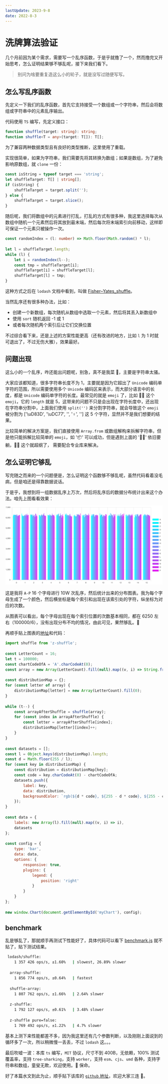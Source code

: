```yaml
---
lastUpdate: 2023-9-8
date: 2022-8-3
---
```

# 洗牌算法验证

几个月前因为某个需求，需要写一个乱序函数，于是乎就撸了一个，然而撸完又开始思考，怎么证明结果够不够乱呢，接下来我们看下。

> 别问为啥要重复造这么小的轮子，就是没写过随便写写。

## 怎么写乱序函数

先定义一下我们的乱序函数，首先它支持接受一个数组或一个字符串，然后会将数组或字符串中的元素乱序输出。

代码使用 `TS` 编写，先定义接口：

```ts
function shuffle(target: string): string;
function shuffle<T = any>(target: T[]): T[];
```

为了兼容两种数据类型且有良好的类型推断，这里使用了重载。

实现很简单，如果为字符串，我们需要先将其转换为数组；如果是数组，为了避免影响原数组，就 `clone` 一份：

```ts
const isString = typeof target === 'string';
let shuffleTarget: T[] | string[];
if (isString) {
    shuffleTarget = target.split('');
} else {
    shuffleTarget = target.slice();
}
```

随后呢，我们将数组中的元素进行打乱，打乱的方式有很多种，我这里选择每次从数组中随机一个元素然后将其放到最末端，然后每次将末端索引向前移动，这样即可保证一个元素只被操作一次。

```ts
const randomIndex = (l: number) => Math.floor(Math.random() * l);

let l = shuffleTarget.length;
while (l) {
    let i = randomIndex(l--);
    const tmp = shuffleTarget[i];
    shuffleTarget[i] = shuffleTarget[l];
    shuffleTarget[l] = tmp;
}
```

这种方式之后在 `lodash` 文档中看到，叫做 [Fisher–Yates_shuffle](https://en.wikipedia.org/wiki/Fisher%E2%80%93Yates_shuffle)。

当然乱序还有很多种办法，比如：

-   创建一个新数组，每次随机从数组中选取一个元素，然后将其丢入新数组中
-   使用 `sort` 随机返回 -1 或 1
-   或者每次随机两个索引后让它们交换位置

不过综合看下来，还是上述的方案性能更高（还有改进的地方，比如 `l` 为 1 时就可退出了，不过无伤大雅），效果最好。

## 问题出现

这么小的一个乱序，咋还能出问题呢，别急，真不是我菜 🐶，主要是字符串太骚。

大家应该都知道，很多字符串长度不为 1，主要就是因为它超出了 `Unicode` 编码单字符的范围，所以需要使用多个 `Unicode` 编码区来表示，而大部分语言中的长度，都是 `Unicode` 编码单字符的长度。最常见的就是 `emoji` 了，比如 👷‍♀️ 这个 `emoji`，它的 `length` 就是 5，这带来的问题不只是会出现在字符长度中，还出现在字符串分割中，上面我们使用 `split('')` 来分割字符串，就会导致这个 `emoji` 被分割为 ['\uD83D', '\uDC77', '‍', '♀', '️'] 这 5 个字符，显然并不是我们想要的结果。

比较简单的解决方案是，我们直接使用 `Array.from` 或数组解构来拆解字符串，但是他只能拆解比较简单的 `emoji`，如 '📦' 可以成功，但是遇到上面的 '👷‍♀️' 依旧要躺，🤦‍♂️ 这个就超纲了， 需要配合专业库来解决。

## 怎么证明它够乱

写完随之而来的一个问题便是，怎么证明这个函数够不够乱呢，虽然代码看着没毛病，但是咱还是得靠数据说话。

于是乎，我想到将一组数据乱序上万次，然后将乱序后的数据分布统计出来这个办法。咱先上图看看效果：

![](https://github.com/ZxBing0066/zlib/raw/master/packages/shuffle/shuffle-distribution-chart.png)

这是我将 `A-P` 16 个字母进行 10W 次乱序，然后统计出来的分布图表。我为每个字母生成了一个颜色，然后横坐标是每个索引和出现在该索引处的字符，纵坐标为对应的次数。

从图表可以看出，每个字母出现在每个索引位置的次数基本相同，都在 6250 左右（100000/6），没有出现分布不均的情况，由此可见，果然够乱。🐶

再顺手贴上图表的[地址](https://codesandbox.io/s/z-shuffle-distribution-chart-2j33q?fontsize=14&hidenavigation=1&theme=dark&file=/src/index.js)和代码：

```js
import shuffle from 'z-shuffle';

const LetterCount = 16;
let t = 100000;
const chartCodeOfA = 'A'.charCodeAt(0);
const array = new Array(LetterCount).fill(null).map((v, i) => String.fromCharCode(i + chartCodeOfA));

const distributionMap = {};
for (const letter of array) {
    distributionMap[letter] = new Array(LetterCount).fill(0);
}

while (t--) {
    const arrayAfterShuffle = shuffle(array);
    for (const index in arrayAfterShuffle) {
        const letter = arrayAfterShuffle[index];
        distributionMap[letter][index]++;
    }
}

const datasets = [];
const l = Object.keys(distributionMap).length;
const d = Math.floor(255 / l);
for (const key in distributionMap) {
    const distribution = distributionMap[key];
    const code = key.charCodeAt(0) - chartCodeOfA;
    datasets.push({
        label: key,
        data: distribution,
        backgroundColor: `rgb(${d * code}, ${255 - d * code}, ${255 - code})`
    });
}

const data = {
    labels: new Array(l).fill(null).map((v, i) => i),
    datasets
};

const config = {
    type: 'bar',
    data: data,
    options: {
        responsive: true,
        plugins: {
            legend: {
                position: 'right'
            }
        }
    }
};

new window.Chart(document.getElementById('myChart'), config);
```

## benchmark

乱是够乱了，那就顺手再测试下性能好了，具体代码可以看下 [benchmark.js](https://github.com/ZxBing0066/zlib/blob/master/packages/shuffle/benchmark.js) 就不贴了，贴下测试结果。

```sh
 lodash/shuffle:
    1 357 426 ops/s, ±1.60%   | slowest, 26.89% slower

  array-shuffle:
    1 856 774 ops/s, ±0.64%   | fastest

  shuffle-array:
    1 807 762 ops/s, ±1.66%   | 2.64% slower

  z-shuffle:
    1 792 127 ops/s, ±0.61%   | 3.48% slower

  z-shuffle pure=false:
    1 769 492 ops/s, ±1.22%   | 4.7% slower
```

基本上测下来性能都差不多，因为我这里还有几个参数判断，以及刚刚上面说到的循环多了一次，所以稍微慢一丢丢，不过 `lodash` 这。。。

最后吹嘘一波：本库 `ts` 编写，`MIT` 协议，尺寸不到 400B，无依赖，100% 测试覆盖率，支持 `tree-sharking`，支持 `worker`，支持 `esm`、`cjs`、`umd` 各种，支持字符串和数组，童叟无欺，欢迎使用。🐶 保命。

好了本篇水文到此为止，顺手贴下该库的 [`github` 地址](https://github.com/ZxBing0066/zlib/tree/master/packages/shuffle)，欢迎大家三连 🐶。
